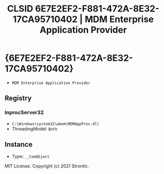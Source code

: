 ﻿---
title: "CLSID 6E7E2EF2-F881-472A-8E32-17CA95710402 | MDM Enterprise Application Provider"
excerpt: What is COM-Object CLSID 6E7E2EF2-F881-472A-8E32-17CA95710402?
---

# {6E7E2EF2-F881-472A-8E32-17CA95710402}

* `MDM Enterprise Application Provider`

## Registry


### InprocServer32

* `C:\Windows\system32\wbem\MDMAppProv.dll`
* ThreadingModel: `Both`

## Instance

* Type: `__ComObject`

MIT License. Copyright (c) 2021 Strontic.


